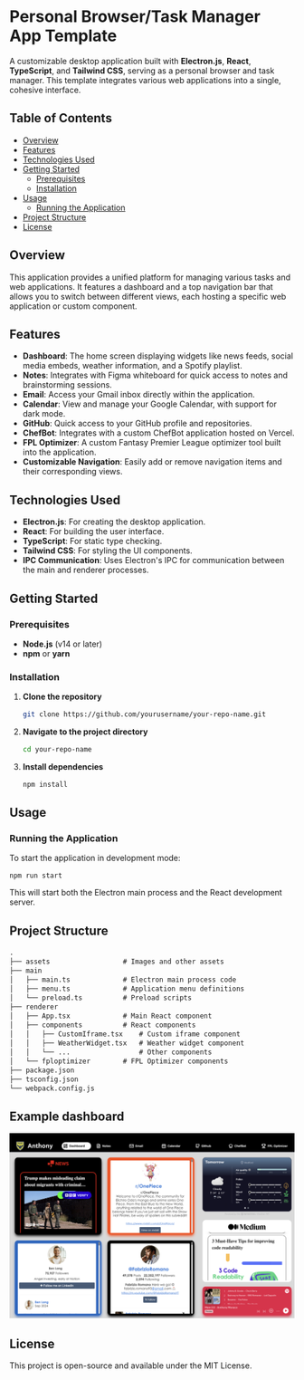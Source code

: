 # Personal Browser/Task Manager App Template

A customizable desktop application built with **Electron.js**, **React**, **TypeScript**, and **Tailwind CSS**, serving as a personal browser and task manager. This template integrates various web applications into a single, cohesive interface.

## Table of Contents

- [Overview](#overview)
- [Features](#features)
- [Technologies Used](#technologies-used)
- [Getting Started](#getting-started)
  - [Prerequisites](#prerequisites)
  - [Installation](#installation)
- [Usage](#usage)
  - [Running the Application](#running-the-application)
- [Project Structure](#project-structure)
- [License](#license)

## Overview

This application provides a unified platform for managing various tasks and web applications. It features a dashboard and a top navigation bar that allows you to switch between different views, each hosting a specific web application or custom component.

## Features

- **Dashboard**: The home screen displaying widgets like news feeds, social media embeds, weather information, and a Spotify playlist.
- **Notes**: Integrates with Figma whiteboard for quick access to notes and brainstorming sessions.
- **Email**: Access your Gmail inbox directly within the application.
- **Calendar**: View and manage your Google Calendar, with support for dark mode.
- **GitHub**: Quick access to your GitHub profile and repositories.
- **ChefBot**: Integrates with a custom ChefBot application hosted on Vercel.
- **FPL Optimizer**: A custom Fantasy Premier League optimizer tool built into the application.
- **Customizable Navigation**: Easily add or remove navigation items and their corresponding views.

## Technologies Used

- **Electron.js**: For creating the desktop application.
- **React**: For building the user interface.
- **TypeScript**: For static type checking.
- **Tailwind CSS**: For styling the UI components.
- **IPC Communication**: Uses Electron's IPC for communication between the main and renderer processes.

## Getting Started

### Prerequisites

- **Node.js** (v14 or later)
- **npm** or **yarn**

### Installation

1. **Clone the repository**

   ```bash
   git clone https://github.com/yourusername/your-repo-name.git
   ```

2. **Navigate to the project directory**

    ```bash
    cd your-repo-name
    ```

3. **Install dependencies**

    ```bash
    npm install
    ```

## Usage

### Running the Application

To start the application in development mode:

```plaintext
npm run start
```

This will start both the Electron main process and the React development server.

## Project Structure

```plaintext
.
├── assets                  # Images and other assets
├── main
│   ├── main.ts             # Electron main process code
│   ├── menu.ts             # Application menu definitions
│   └── preload.ts          # Preload scripts
├── renderer
│   ├── App.tsx             # Main React component
│   ├── components          # React components
│   │   ├── CustomIframe.tsx    # Custom iframe component
│   │   ├── WeatherWidget.tsx   # Weather widget component
│   │   └── ...                 # Other components
│   └── fploptimizer        # FPL Optimizer components
├── package.json
├── tsconfig.json
└── webpack.config.js
```

## Example dashboard

![Example dashboard](./screenshot.png "Example dashboard")

## License

This project is open-source and available under the MIT License.
